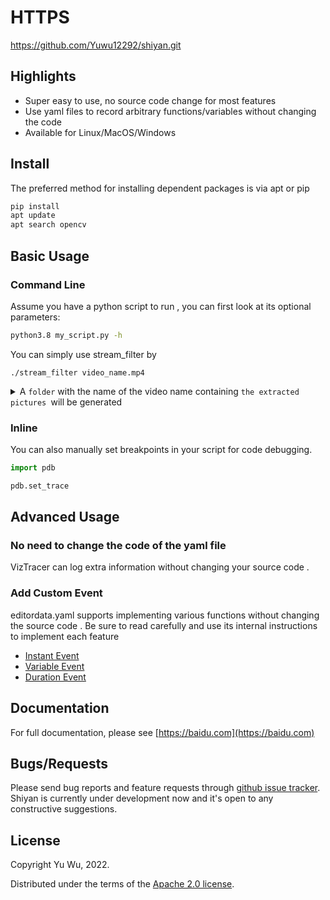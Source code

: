 # HTTPS
https://github.com/Yuwu12292/shiyan.git
## Highlights
* Super easy to use, no source code change for most features
* Use yaml files to record arbitrary functions/variables without changing the code
* Available for Linux/MacOS/Windows

## Install

The preferred method for installing dependent packages is via apt or pip

```sh
pip install 
apt update
apt search opencv
```

## Basic Usage

### Command Line

Assume you have a python script to run , you can first look at its optional parameters:

```sh
python3.8 my_script.py -h
```

You can simply use stream_filter by

```
./stream_filter video_name.mp4
```

<details>
<summary>
 A <code>folder</code> with the name of the video name containing <code>the extracted pictures </code>will be generated
</summary>
</details>

### Inline

You can also manually set breakpoints in your script for code debugging.

```python
import pdb

pdb.set_trace

```


## Advanced Usage

### No need to change the code of the yaml file

VizTracer can log extra information without changing your source code .

### Add Custom Event

editordata.yaml supports implementing various functions without changing the source code .
Be sure to read carefully and use its internal instructions to implement each feature

* [Instant Event](https://viztracer.readthedocs.io/en/stable/custom_event_intro.html#instant-event)
* [Variable Event](https://viztracer.readthedocs.io/en/stable/custom_event_intro.html#variable-event)
* [Duration Event](https://viztracer.readthedocs.io/en/stable/custom_event_intro.html#duration-event)



## Documentation

For full documentation, please see [https://baidu.com](https://baidu.com)

## Bugs/Requests

Please send bug reports and feature requests through [github issue tracker](https://github.com/gaogaotiantian/viztracer/issues). Shiyan is currently under development now and it's open to any constructive suggestions.

## License

Copyright Yu Wu, 2022.

Distributed under the terms of the  [Apache 2.0 license](https://github.com/gaogaotiantian/viztracer/blob/master/LICENSE).
